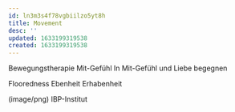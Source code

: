 ```yaml
---
id: ln3m3s4f78vgbiilzo5yt8h
title: Movement
desc: ''
updated: 1633199319538
created: 1633199319538
---
```


Bewegungstherapie
Mit-Gefühl
In Mit-Gefühl und Liebe begegnen

Flooredness
Ebenheit
Erhabenheit

(image/png)
IBP-Institut
